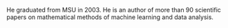 He graduated from  MSU in 2003. 
He is an author of more than 90 scientific papers on mathematical methods of machine learning and data analysis.


